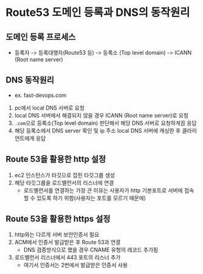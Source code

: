 # Route53 도메인 등록과 DNS의 동작원리

## 도메인 등록 프로세스
- 등록자 -> 등록대행자(Route53 등) -> 등록소 (Top level domain) -> ICANN (Root name server)

## DNS 동작원리
- ex. fast-devops.com
1. pc에서 local DNS 서버로 요청
2. local DNS 서버에서 해결되지 않을 경우 ICANN (Root name server)로 요청 
3. `.com`으로 등록소(Top level domain) 판단해서 해당 DNS 서버로 요청하게끔 응답
4. 해당 등록소에서 DNS server 확인 및 ip 주소 local DNS 서버에 캐싱한 후 클라이언트에게 응답

## Route 53을 활용한 http 설정
1. ec2 인스턴스가 타깃으로 잡힌 타깃그룹 생성
2. 해당 타깃그룹을 로드밸런서의 리스너에 연결
	- 로드밸런서를 연결하는 가장 큰 이유는 사용자가 http 기본포트로 서버에 접속할 수 있도록 하기 위함(사용자는 포트를 모르기 때문에)

## Route 53을 활용한 https 설정
1. http와는 다르게 서버 보안인증서 필요
2. ACM에서 인증서 발급받은 후 Route 53과 연결
	- DNS 검증방식으로 했을 경우 CNAME 유형의 레코드 추가됨
3. 로드밸런서 리스너에서 443 포트의 리스너 추가
	- 여기서 인증서는 2번에서 발급받은 인증서 사용